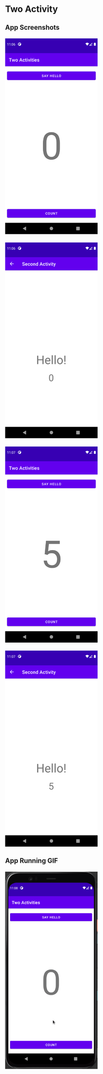 # Two Activity


## App Screenshots

### <img src="./initial_screen.png" width=300 />

### <img src="./initial_say_hello.png" width=300 />

### <img src="./after_count_btn_click.png" width=300 />

### <img src="./say_hello_after_count_btn_click.png" width=300 />


## App Running GIF

### <img src="./two_activity.gif" width=300 />